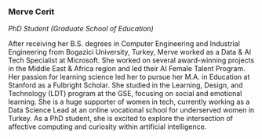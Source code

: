 ### Merve Cerit

_PhD Student (Graduate School of Education)_

After receiving her B.S. degrees in Computer Engineering and Industrial Engineering from Bogazici University, Turkey, Merve worked as a Data & AI Tech Specialist at Microsoft. She worked on several award-winning projects in the Middle East & Africa region and led their AI Female Talent Program. Her passion for learning science led her to pursue her M.A. in Education at Stanford as a Fulbright Scholar. She studied in the Learning, Design, and Technology (LDT) program at the GSE, focusing on social and emotional learning. She is a huge supporter of women in tech, currently working as a Data Science Lead at an online vocational school for underserved women in Turkey. As a PhD student, she is excited to explore the intersection of affective computing and curiosity within artificial intelligence.

